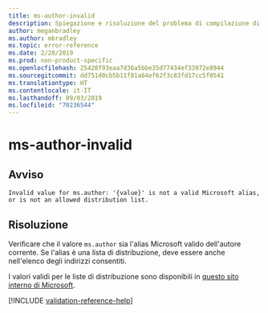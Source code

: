 ```yaml
---
title: ms-author-invalid
description: Spiegazione e risoluzione del problema di compilazione di Docs ms-author-invalid
author: meganbradley
ms.author: mbradley
ms.topic: error-reference
ms.date: 2/28/2019
ms.prod: non-product-specific
ms.openlocfilehash: 25428f93eaa7d36a5bbe35d77434ef33972e8944
ms.sourcegitcommit: dd751d0cb5b11f81a64ef62f3c83fd17cc5f0541
ms.translationtype: HT
ms.contentlocale: it-IT
ms.lasthandoff: 09/03/2019
ms.locfileid: "70236544"
---
```

# <a name="ms-author-invalid"></a>ms-author-invalid

## <a name="warning"></a>Avviso

`Invalid value for ms.author: '{value}' is not a valid Microsoft alias, or is not an allowed distribution list.`

## <a name="resolution"></a>Risoluzione

Verificare che il valore `ms.author` sia l'alias Microsoft valido dell'autore corrente. Se l'alias è una lista di distribuzione, deve essere anche nell'elenco degli indirizzi consentiti.

I valori validi per le liste di distribuzione sono disponibili in [questo sito interno di Microsoft](https://docsmetadatatool.azurewebsites.net/allowlists).

<!--make sure to add this file to your includes folder and verify the path-->
[!INCLUDE [validation-reference-help](includes/validation-reference-help.md)]
